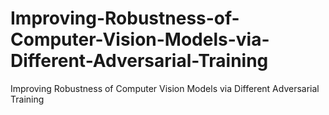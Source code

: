 # Improving-Robustness-of-Computer-Vision-Models-via-Different-Adversarial-Training
Improving Robustness of Computer Vision Models via Different Adversarial Training
